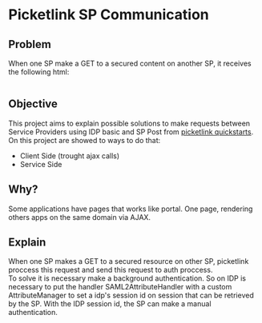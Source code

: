 Picketlink SP Communication
==========================

## Problem
When one SP make a GET to a secured content on another SP, it receives the following html:
```
```

## Objective
This project aims to explain possible solutions to make requests between Service Providers using IDP basic and SP Post from [picketlink quickstarts](https://github.com/jboss-developer/jboss-picketlink-quickstarts).  
On this project are showed to ways to do that:
* Client Side (trought ajax calls)
* Service Side

## Why?  
Some applications have pages that works like portal. One page, rendering others apps on the same domain via AJAX.

## Explain
When one SP makes a GET to a secured resource on other SP, picketlink proccess this request and send this request to auth proccess.  
To solve it is necessary make a background authentication. So on IDP is necessary to put the handler SAML2AttributeHandler with a custom AttributeManager to set a idp's session id on session that can be retrieved by the SP. With the IDP session id, the SP can make a manual authentication.




